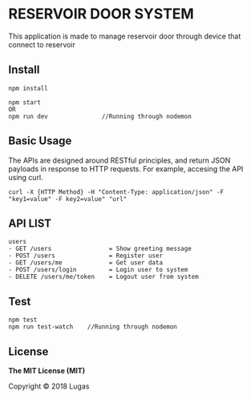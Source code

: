 # RESERVOIR DOOR SYSTEM

This application is made to manage reservoir door through device that connect to reservoir

## Install

```
npm install

npm start
OR
npm run dev               //Running through nodemon
```

## Basic Usage

The APIs are designed around RESTful principles, and return JSON payloads in response to HTTP requests. For example, accesing the API using curl.

```
curl -X {HTTP Method} -H "Content-Type: application/json" -F "key1=value" -F key2=value" "url"
```

## API LIST

```
users
- GET /users                = Show greeting message
- POST /users               = Register user
- GET /users/me             = Get user data
- POST /users/login         = Login user to system
- DELETE /users/me/token    = Logout user from system
```

## Test

```
npm test
npm run test-watch    //Running through nodemon
```

## License

**The MIT License (MIT)**

Copyright © 2018 Lugas
